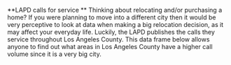 
**LAPD calls for service
**
Thinking about relocating and/or purchasing a home? If you were planning to move into a different city then it would be very perceptive to look at data when making a big relocation decision, as it may affect your everyday life. Luckily, the LAPD publishes the calls they service throughout Los Angeles County. This data frame below allows anyone to find out what areas in Los Angeles County have a higher call volume since it is a very big city.


